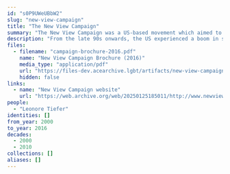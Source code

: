 ```yaml
---
id: "s0P9UWeUBbW2"
slug: "new-view-campaign"
title: "The New View Campaign"
summary: "The New View Campaign was a US-based movement which aimed to challenge the increasing medicalisation of female sexuality and sex characteristics."
description: "From the late 90s onwards, the US experienced a boom in surgical and pharmaceutical interventions into female sex and sexuality, including the search for a \"female Viagra\". In response, sex therapist Leonore Tiefer convened a group of feminists and clinicians and formed the New View Campaign, which sought to promote sex education and prevent the approval of supposed desire enhancing drugs such as Intrinsa and Flibanserin. The New View Campaign was active from 2000-2016. The medicalisation of perceived low desire, or Hypoactive Sexual Desire Dysfunction (HSDD), is closely associated with the medicalisation of asexuality."
files:
  - filename: "campaign-brochure-2016.pdf"
    name: "New View Campaign Brochure (2016)"
    media_type: "application/pdf"
    url: "https://files-dev.acearchive.lgbt/artifacts/new-view-campaign/campaign-brochure-2016.pdf"
    hidden: false
links:
  - name: "New View Campaign website"
    url: "https://web.archive.org/web/20250125185011/http://www.newviewcampaign.org/default.asp"
people:
  - "Leonore Tiefer"
identities: []
from_year: 2000
to_year: 2016
decades:
  - 2000
  - 2010
collections: []
aliases: []
---
```

